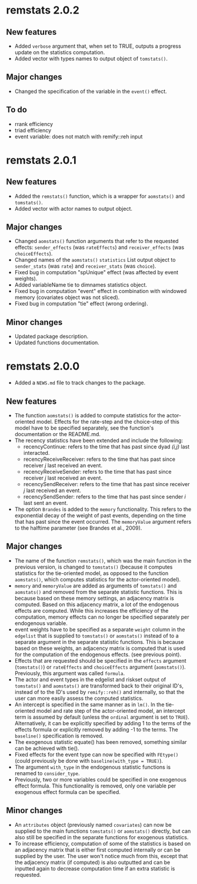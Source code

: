 # remstats 2.0.2

## New features
* Added `verbose` argument that, when set to TRUE, outputs a progress update on the statistics computation.
* Added vector with types names to output object of `tomstats()`. 

## Major changes 
* Changed the specification of the variable in the `event()` effect. 

## To do
* rrank efficiency
* triad efficiency
* event variable: does not match with remify::reh input

# remstats 2.0.1

## New features
* Added the `remstats()` function, which is a wrapper for `aomstats()` and `tomstats()`. 
* Added vector with actor names to output object. 

## Major changes 
* Changed `aomstats()` function arguments that refer to the requested effects: `sender_effects` (was `rateEffects`) and `receiver_effects` (was `choiceEffects`). 
* Changed names of the `aomstats()` `statistics` List output object to `sender_stats` (was `rate`) and `receiver_stats` (was `choice`). 
* Fixed bug in computation "spUnique" effect (was affected by event weights). 
* Added variableName tie to dimnames statistics object.  
* Fixed bug in computation "event" effect in combination with windowed memory (covariates object was not sliced). 
* Fixed bug in computation "tie" effect (wrong ordering). 

## Minor changes
* Updated package description.
* Updated functions documentation. 

# remstats 2.0.0

* Added a `NEWS.md` file to track changes to the package.

## New features 
* The function `aomstats()` is added to compute statistics for the actor-oriented model. Effects for the rate-step and the choice-step of this model have to be specified separately, see the function's documentation or the README.md. 
* The recency statistics have been extended and include the following:
    + recencyContinue: refers to the time that has past since dyad *(i,j)* last interacted.
    + recencyReceiveReceiver: refers to the time that has past since receiver *j* last received an event.
    + recencyReceiveSender: refers to the time that has past since receiver *j* last received an event.
    + recencySendReceiver: refers to the time that has past since receiver *j* last received an event.
    + recencySendSender: refers to the time that has past since sender *i* last sent an event.
* The option `Brandes` is added to the `memory` functionality. This refers to the exponential decay of the weight of past events, depending on the time that has past since the event occurred. The `memoryValue` argument refers to the halftime parameter (see Brandes et al., 2009). 

## Major changes
* The name of the function `remstats()`, which was the main function in the previous version, is changed to `tomstats()` (because it computes statistics for the tie-oriented model, as opposed to the function `aomstats()`, which computes statistics for the actor-oriented model). 
* `memory` and `memoryValue` are added as arguments of `tomstats()` and `aomstats()` and removed from the separate statistic functions. This is because based on these memory settings, an adjacency matrix is computed. Based on this adjacency matrix, a lot of the endogenous effects are computed. While this increases the efficiency of the computation, memory effects can no longer be specified separately per endogenous variable.
* event weights have to be specified as a separate `weight` column in the `edgelist` that is supplied to `tomstats()` or `aomstats()` instead of to a separate argument in the separate statistic functions.  This is because based on these weights, an adjacency matrix is computed that is used for the computation of the endogenous effects. (see previous point).
* Effects that are requested should be specified in the `effects` argument (`tomstats()`) or `rateEffects` and `choiceEffects` argument (`aomstats()`). Previously, this argument was called `formula`. 
* The actor and event types in the edgelist and riskset output of `tomstats()` and `aomstats()` are transformed back to their original ID's, instead of to the ID's used by `remify::reh()` and internally, so that the user can more easily assess the computed statistics. 
* An intercept is specified in the same manner as in `lm()`. In the tie-oriented model and rate step of the actor-oriented model, an intercept term is assumed by default (unless the `ordinal` argument is set to `TRUE`). Alternatively, it can be explicitly specified by adding 1 to the terms of the effects formula or explicitly removed by adding -1 to the terms. The `baseline()` specification is removed. 
* The exogenous statistic equate() has been removed, something similar can be achieved with tie().
* Fixed effects for the event type can now be specified with `FEtype()` (could previously be done with `baseline(with_type = TRUE)`). 
* The argument `with_type` in the endogenous statistic functions is renamed to `consider_type`. 
* Previously, two or more variables could be specified in one exogenous effect formula. This functionality is removed, only one variable per exogenous effect formula can be specified. 


## Minor changes
* An `attributes` object (previously named `covariates`) can now be supplied to the main functions `tomstats()` or `aomstats()` directly, but can also still be specified in the separate functions for exogenous statistics. 
* To increase efficiency, computation of some of the statistics is based on an adjacency matrix that is either first computed internally or can be supplied by the user. The user won't notice much from this, except that the adjacency matrix (if computed) is also outputted and can be inputted again to decrease computation time if an extra statistic is requested. 